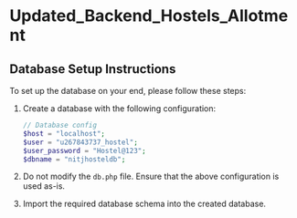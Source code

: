 # Updated_Backend_Hostels_Allotment

## Database Setup Instructions

To set up the database on your end, please follow these steps:

1. Create a database with the following configuration:

   ```php
   // Database config
   $host = "localhost";
   $user = "u267843737_hostel";
   $user_password = "Hostel@123";
   $dbname = "nitjhosteldb";
   ```

2. Do not modify the `db.php` file. Ensure that the above configuration is used as-is.

3. Import the required database schema into the created database.
